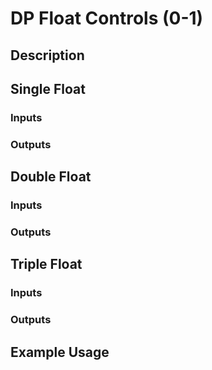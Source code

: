 # DP Float Controls (0-1)
## Description
## Single Float
### Inputs
### Outputs
## Double Float
### Inputs
### Outputs
## Triple Float
### Inputs
### Outputs
## Example Usage 
